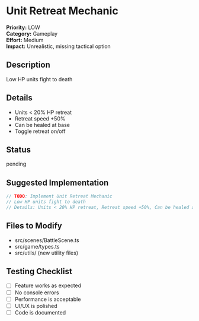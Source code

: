 # Unit Retreat Mechanic

**Priority:** LOW  
**Category:** Gameplay  
**Effort:** Medium  
**Impact:** Unrealistic, missing tactical option

## Description
Low HP units fight to death

## Details
- Units < 20% HP retreat
- Retreat speed +50%
- Can be healed at base
- Toggle retreat on/off

## Status
pending

## Suggested Implementation

```typescript
// TODO: Implement Unit Retreat Mechanic
// Low HP units fight to death
// Details: Units < 20% HP retreat, Retreat speed +50%, Can be healed at base, Toggle retreat on/off
```

## Files to Modify
- src/scenes/BattleScene.ts
- src/game/types.ts
- src/utils/ (new utility files)

## Testing Checklist
- [ ] Feature works as expected
- [ ] No console errors
- [ ] Performance is acceptable
- [ ] UI/UX is polished
- [ ] Code is documented
